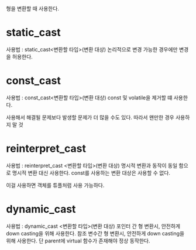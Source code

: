 형을 변환할 때 사용한다.

# static_cast
사용법 : static_cast\<변환할 타입\>(변환 대상)
논리적으로 변경 가능한 경우에만 변경을 허용한다.

# const_cast
사용법 : const_cast\<변환할 타입\>(변환 대상)
const 및 volatile을 제거할 떄 사용한다.

사용해서 해결될 문제보다 발생할 문제가 더 많을 수도 있다.
따라서 왠만한 경우 사용하지 말 것

# reinterpret_cast
사용법 : reinterpret_cast \<변환할 타입\>(변환 대상)
명시적 변환과 동작이 동일 함으로 명시적 변환 대신 사용한다.
const를 사용하는 변환 대상은 사용할 수 없다.

이걸 사용하면 객체를 튜플처럼 사용 가능하다.

# dynamic_cast
사용법 : dynamic_cast \<변환할 타입\>(변환 대상)
포인터 간 형 변환시, 안전하게 down casting을 위해 사용한다.
참조 변수간 형 변환시, 안전하게 down casting을 위해 사용한다.
단 parent에 virtual 함수가 존재해야 정상 동작한다.

